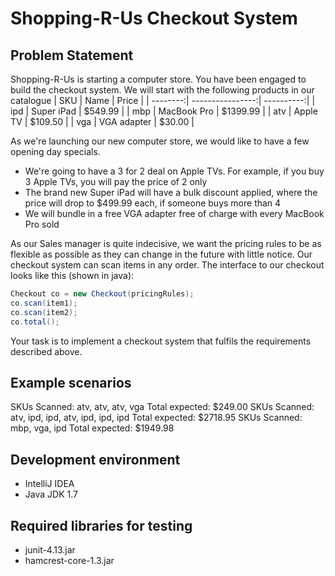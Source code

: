 # Shopping-R-Us Checkout System

## Problem Statement
Shopping-R-Us is starting a computer store. You have been engaged to build
the checkout system. We will start with the following products in our
catalogue
| SKU | Name | Price |
| --------:| ----------------:| ----------:|
| ipd | Super iPad | $549.99 |
| mbp | MacBook Pro | $1399.99 |
| atv | Apple TV | $109.50 |
| vga | VGA adapter | $30.00 |

As we're launching our new computer store, we would like to have a few
opening day specials.
* We're going to have a 3 for 2 deal on Apple TVs. For example, if you buy
3 Apple TVs, you will pay the price of 2 only
* The brand new Super iPad will have a bulk discount applied, where the
price will drop to $499.99 each, if someone buys more than 4
* We will bundle in a free VGA adapter free of charge with every MacBook
Pro sold

As our Sales manager is quite indecisive, we want the pricing rules to be
as flexible as possible as they can change in the future with little
notice.
Our checkout system can scan items in any order.
The interface to our checkout looks like this (shown in java):
```java
Checkout co = new Checkout(pricingRules);
co.scan(item1);
co.scan(item2);
co.total();
```
Your task is to implement a checkout system that fulfils the requirements
described above.

## Example scenarios
SKUs Scanned: atv, atv, atv, vga
Total expected: $249.00
SKUs Scanned: atv, ipd, ipd, atv, ipd, ipd, ipd
Total expected: $2718.95
SKUs Scanned: mbp, vga, ipd
Total expected: $1949.98

## Development environment
* IntelliJ IDEA
* Java JDK 1.7

## Required libraries for testing
* junit-4.13.jar
* hamcrest-core-1.3.jar
